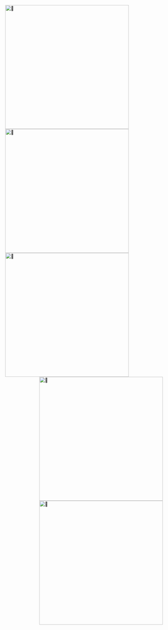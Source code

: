 

[<img align="left" width="395" alt="🤿" src="http://github-readme-streak-stats.herokuapp.com?user=ba2in9a&theme=vue">](#)


[<img align="left" width="395" alt="🤿" src="https://github-readme-stats.vercel.app/api?username=ba2in9a&show_icons=true&theme=vue">](#)


[<img align="left" width="395" alt="🤿" src="https://github-readme-stats.vercel.app/api/top-langs/?username=ba2in9a&theme=vue">](#)


[<img align="right" width="395" alt="🤿" src="https://activity-graph.herokuapp.com/graph?username=ba2in9a&theme=github-light">](#)


[<img align="right" width="395" alt="🤿" src="https://metrics.lecoq.io/ba2in9a?template=classic&base.header=0&base.activity=0&base.community=0&base.repositories=0&base.metadata=0&isocalendar=1&languages=1&achievements=1&followup=1&isocalendar.duration=half-year&languages.limit=15&languages.threshold=0%25&languages.colors=github&languages.sections=most-used&languages.indepth=true&languages.analysis.timeout=15&languages.categories=markup%2C%20programming&languages.recent.categories=markup%2C%20programming&languages.recent.load=300&languages.recent.days=14&followup.sections=repositories&followup.indepth=true&achievements.threshold=C&achievements.secrets=true&achievements.display=detailed&achievements.limit=0&config.timezone=Asia%2FShanghai">](#)









<!--
**ba2in9a/ba2in9a** is a ✨ _special_ ✨ repository because its `README.md` (this file) appears on your GitHub profile.

Here are some ideas to get you started:

- 🔭 I’m currently working on ...
- 🌱 I’m currently learning ...
- 👯 I’m looking to collaborate on ...
- 🤔 I’m looking for help with ...
- 💬 Ask me about ...
- 📫 How to reach me: ...
- 😄 Pronouns: ...
- ⚡ Fun fact: ...
-->
